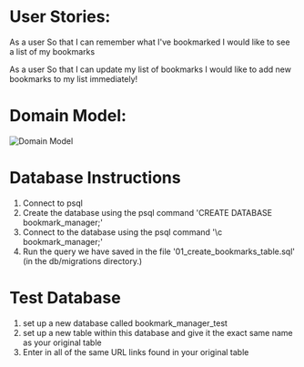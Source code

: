 
# User Stories:

As a user
So that I can remember what I've bookmarked
I would like to see a list of my bookmarks

As a user
So that I can update my list of bookmarks
I would like to add new bookmarks to my list immediately!

# Domain Model:

![Domain Model](https://i.imgur.com/xGvsORx.png)

# Database Instructions

1. Connect to psql
2. Create the database using the psql command 'CREATE DATABASE bookmark_manager;'
3. Connect to the database using the psql command '\c bookmark_manager;'
4. Run the query we have saved in the file '01_create_bookmarks_table.sql' (in the db/migrations directory.)


# Test Database

1. set up a new database called bookmark_manager_test
2. set up a new table within this database and give it the exact same name as your original table
3. Enter in all of the same URL links found in your original table
